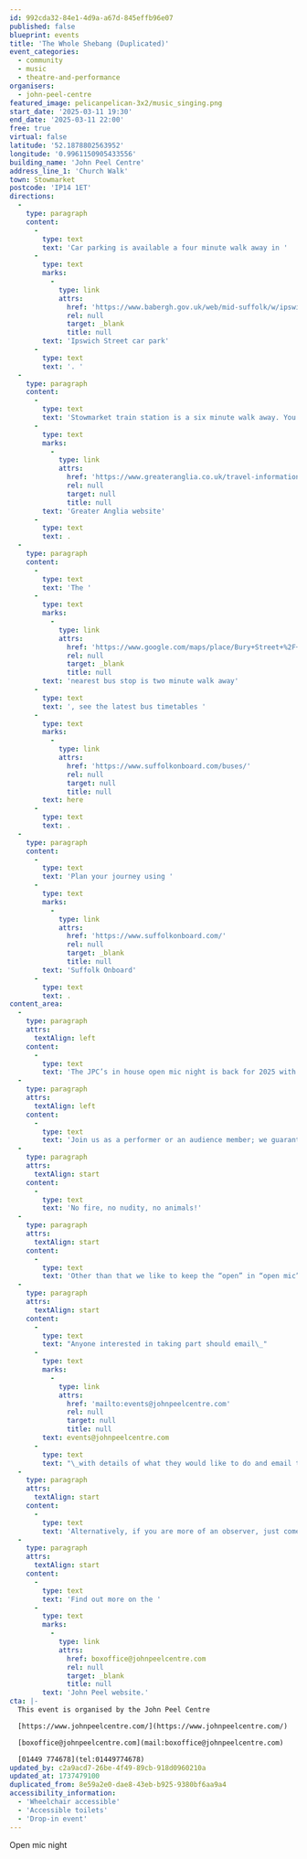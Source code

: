 ```yaml
---
id: 992cda32-84e1-4d9a-a67d-845effb96e07
published: false
blueprint: events
title: 'The Whole Shebang (Duplicated)'
event_categories:
  - community
  - music
  - theatre-and-performance
organisers:
  - john-peel-centre
featured_image: pelicanpelican-3x2/music_singing.png
start_date: '2025-03-11 19:30'
end_date: '2025-03-11 22:00'
free: true
virtual: false
latitude: '52.1878802563952'
longitude: '0.9961150905433556'
building_name: 'John Peel Centre'
address_line_1: 'Church Walk'
town: Stowmarket
postcode: 'IP14 1ET'
directions:
  -
    type: paragraph
    content:
      -
        type: text
        text: 'Car parking is available a four minute walk away in '
      -
        type: text
        marks:
          -
            type: link
            attrs:
              href: 'https://www.babergh.gov.uk/web/mid-suffolk/w/ipswich-street-car-park-1'
              rel: null
              target: _blank
              title: null
        text: 'Ipswich Street car park'
      -
        type: text
        text: '. '
  -
    type: paragraph
    content:
      -
        type: text
        text: 'Stowmarket train station is a six minute walk away. You can find up to date train times on the '
      -
        type: text
        marks:
          -
            type: link
            attrs:
              href: 'https://www.greateranglia.co.uk/travel-information/station-information/smk'
              rel: null
              target: null
              title: null
        text: 'Greater Anglia website'
      -
        type: text
        text: .
  -
    type: paragraph
    content:
      -
        type: text
        text: 'The '
      -
        type: text
        marks:
          -
            type: link
            attrs:
              href: 'https://www.google.com/maps/place/Bury+Street+%2F+Station+Road+West/@52.1881266,0.9945652,18z/data=!4m23!1m16!4m15!1m6!1m2!1s0x47d9baca9fc9d153:0xd1ae79a572db0c54!2sBury+Street+%2F+Station+Road+West,+Stowmarket+IP14+1HH!2m2!1d0.9954724!2d52.1885208!1m6!1m2!1s0x47d9b0591f2084f5:0xfcbb8ba0ccce31ca!2sJohn+Peel+Centre+for+Creative+Arts,+Church+Walk,+Stowmarket+IP14+1ET!2m2!1d0.996099!2d52.187729!3e2!3m5!1s0x47d9baca9fc9d153:0xd1ae79a572db0c54!8m2!3d52.1885208!4d0.9954724!16s%2Fg%2F1q67c314p?entry=ttu&g_ep=EgoyMDI0MTAyOS4wIKXMDSoASAFQAw%3D%3D'
              rel: null
              target: _blank
              title: null
        text: 'nearest bus stop is two minute walk away'
      -
        type: text
        text: ', see the latest bus timetables '
      -
        type: text
        marks:
          -
            type: link
            attrs:
              href: 'https://www.suffolkonboard.com/buses/'
              rel: null
              target: null
              title: null
        text: here
      -
        type: text
        text: .
  -
    type: paragraph
    content:
      -
        type: text
        text: 'Plan your journey using '
      -
        type: text
        marks:
          -
            type: link
            attrs:
              href: 'https://www.suffolkonboard.com/'
              rel: null
              target: _blank
              title: null
        text: 'Suffolk Onboard'
      -
        type: text
        text: .
content_area:
  -
    type: paragraph
    attrs:
      textAlign: left
    content:
      -
        type: text
        text: 'The JPC’s in house open mic night is back for 2025 with a SheBANG! Check out some fabulous homegrown, organic live entertainment! '
  -
    type: paragraph
    attrs:
      textAlign: left
    content:
      -
        type: text
        text: 'Join us as a performer or an audience member; we guarantee fun either way.'
  -
    type: paragraph
    attrs:
      textAlign: start
    content:
      -
        type: text
        text: 'No fire, no nudity, no animals!'
  -
    type: paragraph
    attrs:
      textAlign: start
    content:
      -
        type: text
        text: 'Other than that we like to keep the “open” in “open mic” so no matter what it is you do, music, poetry, juggling, dance, magic, exotic bird mating call impersonations, whatever, we’d love to have you along!'
  -
    type: paragraph
    attrs:
      textAlign: start
    content:
      -
        type: text
        text: "Anyone interested in taking part should email\_"
      -
        type: text
        marks:
          -
            type: link
            attrs:
              href: 'mailto:events@johnpeelcentre.com'
              rel: null
              target: null
              title: null
        text: events@johnpeelcentre.com
      -
        type: text
        text: "\_with details of what they would like to do and email title SHEBANG, or come along on the night and we should be able to fit you in. Max. 10mins/3 songs per act (subject to number of acts)."
  -
    type: paragraph
    attrs:
      textAlign: start
    content:
      -
        type: text
        text: 'Alternatively, if you are more of an observer, just come along to watch an exciting evening of random entertainment!'
  -
    type: paragraph
    attrs:
      textAlign: start
    content:
      -
        type: text
        text: 'Find out more on the '
      -
        type: text
        marks:
          -
            type: link
            attrs:
              href: boxoffice@johnpeelcentre.com
              rel: null
              target: _blank
              title: null
        text: 'John Peel website.'
cta: |-
  This event is organised by the John Peel Centre

  [https://www.johnpeelcentre.com/](https://www.johnpeelcentre.com/) 

  [boxoffice@johnpeelcentre.com](mail:boxoffice@johnpeelcentre.com)

  [01449 774678](tel:01449774678)
updated_by: c2a9acd7-26be-4f49-89cb-918d0960210a
updated_at: 1737479100
duplicated_from: 8e59a2e0-dae8-43eb-b925-9380bf6aa9a4
accessibility_information:
  - 'Wheelchair accessible'
  - 'Accessible toilets'
  - 'Drop-in event'
---
```

Open mic night